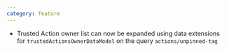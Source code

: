```yaml
---
category: feature
---
```

* Trusted Action owner list can now be expanded using data extensions for `trustedActionsOwnerDataModel` on the query `actions/unpinned-tag`